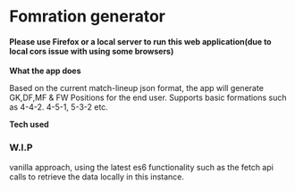 # Fomration generator 

#### Please use Firefox or a local server to run this web application(due to local cors issue with using some browsers)

**What the app does**

Based on the current match-lineup json format, the app will generate GK,DF,MF & FW Positions for the end user. Supports basic formations such as 4-4-2. 4-5-1, 5-3-2 etc.


**Tech used** 
### W.I.P
vanilla approach, using the latest es6 functionality such as the fetch api calls to retrieve the data locally in this instance.
